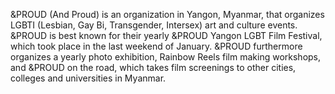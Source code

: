 &PROUD (And Proud) is an organization in Yangon, Myanmar, that organizes LGBTI (Lesbian, Gay Bi, Transgender, Intersex) art and culture events. &PROUD is best known for their yearly &PROUD Yangon LGBT Film Festival, which took place in the last weekend of January. &PROUD furthermore organizes a yearly photo exhibition, Rainbow Reels film making workshops, and &PROUD on the road, which takes film screenings to other cities, colleges and universities in Myanmar.
